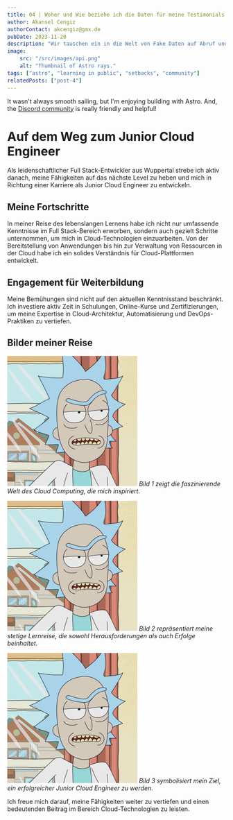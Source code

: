 ```yaml
---
title: 04 | Woher und Wie beziehe ich die Daten für meine Testimonials Seite ?
author: Akansel Cengiz
authorContact: akcengiz@gmx.de
pubDate: 2023-11-20
description: "Wir tauschen ein in die Welt von Fake Daten auf Abruf und wo sie zu finden sind."
image:
    src: "/src/images/api.png"
    alt: "Thumbnail of Astro rays."
tags: ["astro", "learning in public", "setbacks", "community"]
relatedPosts: ["post-4"]
---
```

It wasn't always smooth sailing, but I'm enjoying building with Astro. And, the [Discord community](https://astro.build/chat) is really friendly and helpful!


# Auf dem Weg zum Junior Cloud Engineer

Als leidenschaftlicher Full Stack-Entwickler aus Wuppertal strebe ich aktiv danach, meine Fähigkeiten auf das nächste Level zu heben und mich in Richtung einer Karriere als Junior Cloud Engineer zu entwickeln.

## Meine Fortschritte

In meiner Reise des lebenslangen Lernens habe ich nicht nur umfassende Kenntnisse im Full Stack-Bereich erworben, sondern auch gezielt Schritte unternommen, um mich in Cloud-Technologien einzuarbeiten. Von der Bereitstellung von Anwendungen bis hin zur Verwaltung von Ressourcen in der Cloud habe ich ein solides Verständnis für Cloud-Plattformen entwickelt.

## Engagement für Weiterbildung

Meine Bemühungen sind nicht auf den aktuellen Kenntnisstand beschränkt. Ich investiere aktiv Zeit in Schulungen, Online-Kurse und Zertifizierungen, um meine Expertise in Cloud-Architektur, Automatisierung und DevOps-Praktiken zu vertiefen.

## Bilder meiner Reise

![Bild 1: Cloud Computing](/src/images/rick.jpeg)
*Bild 1 zeigt die faszinierende Welt des Cloud Computing, die mich inspiriert.*


![Bild 2: Learning Journey](/src/images/rick.jpeg)
*Bild 2 repräsentiert meine stetige Lernreise, die sowohl Herausforderungen als auch Erfolge beinhaltet.*


![Bild 3: Cloud Engineer](/src/images/rick.jpeg)
*Bild 3 symbolisiert mein Ziel, ein erfolgreicher Junior Cloud Engineer zu werden.*

Ich freue mich darauf, meine Fähigkeiten weiter zu vertiefen und einen bedeutenden Beitrag im Bereich Cloud-Technologien zu leisten.



